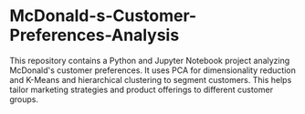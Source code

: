# McDonald-s-Customer-Preferences-Analysis
This repository contains a Python and Jupyter Notebook project analyzing McDonald's customer preferences. It uses PCA for dimensionality reduction and K-Means and hierarchical clustering to segment customers. This helps tailor marketing strategies and product offerings to different customer groups.
